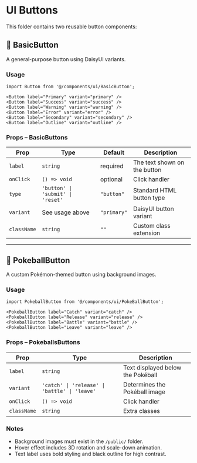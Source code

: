 
# UI Buttons

This folder contains two reusable button components:

## 🔘 BasicButton

A general-purpose button using DaisyUI variants.

### Usage

```tsx
import Button from '@/components/ui/BasicButton';

<Button label="Primary" variant="primary" />
<Button label="Success" variant="success" />
<Button label="Warning" variant="warning" />
<Button label="Error" variant="error" />
<Button label="Secondary" variant="secondary" />
<Button label="Outline" variant="outline" />
```

### Props – BasicButtons

| Prop       | Type                                | Default   | Description                        |
|------------|-------------------------------------|-----------|------------------------------------|
| `label`    | `string`                            | required  | The text shown on the button       |
| `onClick`  | `() => void`                        | optional  | Click handler                      |
| `type`     | `'button' \| 'submit' \| 'reset'`   | `"button"`| Standard HTML button type          |
| `variant`  | See usage above                     | `"primary"` | DaisyUI button variant             |
| `className`| `string`                            | `""`      | Custom class extension             |

---

## 🔴 PokeballButton

A custom Pokémon-themed button using background images.

### Usage

```tsx
import PokeballButton from '@/components/ui/PokeBallButton';

<PokeballButton label="Catch" variant="catch" />
<PokeballButton label="Release" variant="release" />
<PokeballButton label="Battle" variant="battle" />
<PokeballButton label="Leave" variant="leave" />
```

### Props – PokeballsButtons

| Prop       | Type                                  | Description                       |
|------------|---------------------------------------|-----------------------------------|
| `label`    | `string`                              | Text displayed below the Pokéball |
| `variant`  | `'catch' \| 'release' \| 'battle' \| 'leave'` | Determines the Pokéball image     |
| `onClick`  | `() => void`                          | Click handler                     |
| `className`| `string`                              | Extra classes                     |

### Notes

- Background images must exist in the `/public/` folder.
- Hover effect includes 3D rotation and scale-down animation.
- Text label uses bold styling and black outline for high contrast.
